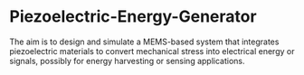 # Piezoelectric-Energy-Generator
The aim is to design and simulate a MEMS-based system that integrates piezoelectric materials to convert mechanical stress into electrical energy or signals, possibly for energy harvesting or sensing applications.
